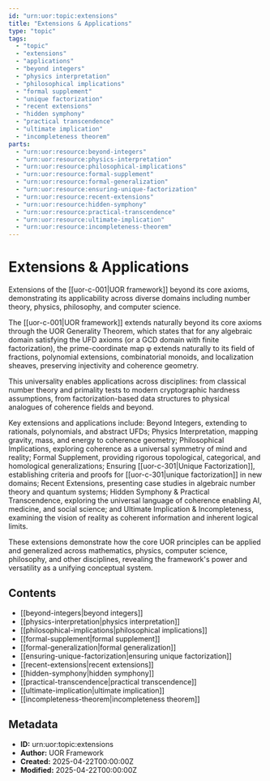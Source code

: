 ```yaml
---
id: "urn:uor:topic:extensions"
title: "Extensions & Applications"
type: "topic"
tags:
  - "topic"
  - "extensions"
  - "applications"
  - "beyond integers"
  - "physics interpretation"
  - "philosophical implications"
  - "formal supplement"
  - "unique factorization"
  - "recent extensions"
  - "hidden symphony"
  - "practical transcendence"
  - "ultimate implication"
  - "incompleteness theorem"
parts:
  - "urn:uor:resource:beyond-integers"
  - "urn:uor:resource:physics-interpretation"
  - "urn:uor:resource:philosophical-implications"
  - "urn:uor:resource:formal-supplement"
  - "urn:uor:resource:formal-generalization"
  - "urn:uor:resource:ensuring-unique-factorization"
  - "urn:uor:resource:recent-extensions"
  - "urn:uor:resource:hidden-symphony"
  - "urn:uor:resource:practical-transcendence"
  - "urn:uor:resource:ultimate-implication"
  - "urn:uor:resource:incompleteness-theorem"
---
```


# Extensions & Applications

Extensions of the [[uor-c-001|UOR framework]] beyond its core axioms, demonstrating its applicability across diverse domains including number theory, physics, philosophy, and computer science.

The [[uor-c-001|UOR framework]] extends naturally beyond its core axioms through the UOR Generality Theorem, which states that for any algebraic domain satisfying the UFD axioms (or a GCD domain with finite factorization), the prime-coordinate map φ extends naturally to its field of fractions, polynomial extensions, combinatorial monoids, and localization sheaves, preserving injectivity and coherence geometry.

This universality enables applications across disciplines: from classical number theory and primality tests to modern cryptographic hardness assumptions, from factorization-based data structures to physical analogues of coherence fields and beyond.

Key extensions and applications include: Beyond Integers, extending to rationals, polynomials, and abstract UFDs; Physics Interpretation, mapping gravity, mass, and energy to coherence geometry; Philosophical Implications, exploring coherence as a universal symmetry of mind and reality; Formal Supplement, providing rigorous topological, categorical, and homological generalizations; Ensuring [[uor-c-301|Unique Factorization]], establishing criteria and proofs for [[uor-c-301|unique factorization]] in new domains; Recent Extensions, presenting case studies in algebraic number theory and quantum systems; Hidden Symphony & Practical Transcendence, exploring the universal language of coherence enabling AI, medicine, and social science; and Ultimate Implication & Incompleteness, examining the vision of reality as coherent information and inherent logical limits.

These extensions demonstrate how the core UOR principles can be applied and generalized across mathematics, physics, computer science, philosophy, and other disciplines, revealing the framework's power and versatility as a unifying conceptual system.

## Contents

- [[beyond-integers|beyond integers]]
- [[physics-interpretation|physics interpretation]]
- [[philosophical-implications|philosophical implications]]
- [[formal-supplement|formal supplement]]
- [[formal-generalization|formal generalization]]
- [[ensuring-unique-factorization|ensuring unique factorization]]
- [[recent-extensions|recent extensions]]
- [[hidden-symphony|hidden symphony]]
- [[practical-transcendence|practical transcendence]]
- [[ultimate-implication|ultimate implication]]
- [[incompleteness-theorem|incompleteness theorem]]

## Metadata

- **ID:** urn:uor:topic:extensions
- **Author:** UOR Framework
- **Created:** 2025-04-22T00:00:00Z
- **Modified:** 2025-04-22T00:00:00Z
